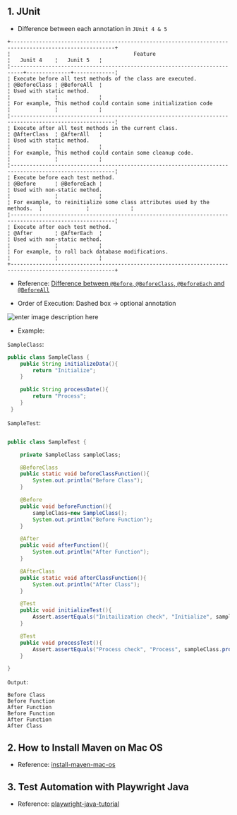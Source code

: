 ## 1. JUnit

- Difference between each annotation in `JUnit 4 & 5`

<pre class="lang-java s-code-block"><code data-highlighted="yes" class="hljs language-java">+-------------------------------------------------------------------------------------------------------+
¦                                       Feature                            ¦   Junit <span class="hljs-number">4</span>    ¦   Junit <span class="hljs-number">5</span>   ¦
¦--------------------------------------------------------------------------+--------------+-------------¦
¦ Execute before all test methods of the <span class="hljs-keyword">class</span> <span class="hljs-title class_">are</span> executed.               ¦ <span class="hljs-meta">@BeforeClass</span> ¦ <span class="hljs-meta">@BeforeAll</span>  ¦
¦ Used with <span class="hljs-keyword">static</span> method.                                                 ¦              ¦             ¦
¦ For example, This method could contain some initialization code          ¦              ¦             ¦
¦-------------------------------------------------------------------------------------------------------¦
¦ Execute after all test methods in the current class.                     ¦ <span class="hljs-meta">@AfterClass</span>  ¦ <span class="hljs-meta">@AfterAll</span>   ¦
¦ Used with <span class="hljs-keyword">static</span> method.                                                 ¦              ¦             ¦
¦ For example, This method could contain some cleanup code.                ¦              ¦             ¦
¦-------------------------------------------------------------------------------------------------------¦
¦ Execute before each test method.                                         ¦ <span class="hljs-meta">@Before</span>      ¦ <span class="hljs-meta">@BeforeEach</span> ¦
¦ Used with non-<span class="hljs-keyword">static</span> method.                                             ¦              ¦             ¦
¦ For example, to reinitialize some <span class="hljs-keyword">class</span> <span class="hljs-title class_">attributes</span> used by the methods.  ¦              ¦             ¦
¦-------------------------------------------------------------------------------------------------------¦
¦ Execute after each test method.                                          ¦ <span class="hljs-meta">@After</span>       ¦ <span class="hljs-meta">@AfterEach</span>  ¦
¦ Used with non-<span class="hljs-keyword">static</span> method.                                             ¦              ¦             ¦
¦ For example, to roll back database modifications.                        ¦              ¦             ¦
+-------------------------------------------------------------------------------------------------------+
</code></pre>

- Reference: [Difference between `@Before`, `@BeforeClass`, `@BeforeEach` and `@BeforeAll`](https://www.youtube.com/watch?v=3qo7nvjQ2Wg&feature=youtu.be)

- Order of Execution: Dashed box -> optional annotation

<img src="https://i.sstatic.net/HKspz.png" alt="enter image description here">

- Example:

`SampleClass`:

```java
public class SampleClass {
    public String initializeData(){
        return "Initialize";
    }

    public String processDate(){
        return "Process";
    }
 }
```

`SampleTest`:

```java

public class SampleTest {

    private SampleClass sampleClass;

    @BeforeClass
    public static void beforeClassFunction(){
        System.out.println("Before Class");
    }

    @Before
    public void beforeFunction(){
        sampleClass=new SampleClass();
        System.out.println("Before Function");
    }

    @After
    public void afterFunction(){
        System.out.println("After Function");
    }

    @AfterClass
    public static void afterClassFunction(){
        System.out.println("After Class");
    }

    @Test
    public void initializeTest(){
        Assert.assertEquals("Initailization check", "Initialize", sampleClass.initializeData() );
    }

    @Test
    public void processTest(){
        Assert.assertEquals("Process check", "Process", sampleClass.processDate() );
    }

}

```

`Output`:

```
Before Class
Before Function
After Function
Before Function
After Function
After Class
```

## 2. How to Install Maven on Mac OS

- Reference: [install-maven-mac-os](https://www.digitalocean.com/community/tutorials/install-maven-mac-os)

## 3. Test Automation with Playwright Java

- Reference: [playwright-java-tutorial](https://www.browserstack.com/guide/playwright-java-tutorial)
